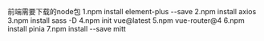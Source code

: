 前端需要下载的node包
1.npm install element-plus --save
2.npm install axios
3.npm install sass -D
4.npm init vue@latest
5.npm vue-router@4
6.npm install pinia
7.npm install --save mitt
